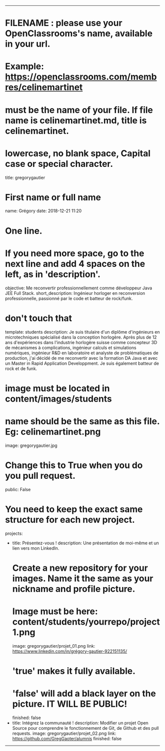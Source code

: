---

# FILENAME : please use your OpenClassrooms's name, available in your url.
# Example: https://openclassrooms.com/membres/celinemartinet
# must be the name of your file. If file name is celinemartinet.md, title is celinemartinet.
# lowercase, no blank space, Capital case or special character.
title: gregorygautier

# First name or full name
name: Grégory
date: 2018-12-21 11:20

# One line.
# If you need more space, go to the next line and add 4 spaces on the left, as in 'description'.
objective: Me reconvertir professionnellement comme développeur Java JEE Full Stack.
short_description: Ingénieur horloger en reconversion professionnelle, passionné par le code et batteur de rock/funk.

# don't touch that
template: students
description:
    Je suis titulaire d'un diplôme d'ingénieurs en microtechniques spécialisé dans la conception horlogère. Après plus de 12 ans d'expériences dans l'industrie horlogère suisse comme concepteur 3D de mécanismes à complications, ingénieur calculs et simulations numériques, ingénieur R&D en laboratoire et analyste de problématiques de production, j'ai décidé de me reconvertir avec la formation DA Java et avec un Master in Rapid Application Developpment. Je suis également batteur de rock et de funk.

# image must be located in content/images/students
# name should be the same as this file. Eg: celinemartinet.png
image: gregorygautier.jpg

# Change this to True when you do you pull request.
public: False

# You need to keep the exact same structure for each new project.
projects:
  - title: Présentez-vous !
    description: Une présentation de moi-même et un lien vers mon LinkedIn.
    # Create a new repository for your images. Name it the same as your nickname and profile picture.
    # Image must be here: content/students/yourrepo/project1.png
    image: gregorygautier/projet_01.png
    link: https://www.linkedin.com/in/grégory-gautier-922151135/
    # 'true' makes it fully available.
    # 'false' will add a black layer on the picture. IT WILL BE PUBLIC!
    finished: false
  - title: Intégrez la communauté !
    description: Modifier un projet Open Source pour comprendre le fonctionnement de Git, de Github et des pull requests. 
    image: gregorygautier/projet_02.png
    link: https://github.com/GregGaoter/alumnis
    finished: false
---